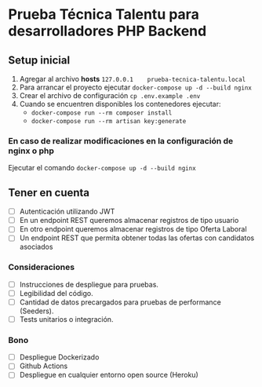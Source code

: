 # Prueba Técnica Talentu para desarrolladores PHP Backend

## Setup inicial

1. Agregar al archivo **hosts** `127.0.0.1    prueba-tecnica-talentu.local`
2. Para arrancar el proyecto ejecutar `docker-compose up -d --build nginx`
3. Crear el archivo de configuración `cp .env.example .env`
4. Cuando se encuentren disponibles los contenedores ejecutar:
    - `docker-compose run --rm composer install`
    - `docker-compose run --rm artisan key:generate`

### En caso de realizar modificaciones en la configuración de nginx o php
Ejecutar el comando `docker-compose up -d --build nginx`

## Tener en cuenta

- [ ] Autenticación utilizando JWT
- [ ] En un endpoint REST queremos almacenar registros de tipo usuario
- [ ] En otro endpoint queremos almacenar registros de tipo Oferta Laboral
- [ ] Un endpoint REST que permita obtener todas las ofertas con candidatos asociados

### Consideraciones

- [ ] Instrucciones de despliegue para pruebas.
- [ ] Legibilidad del código.
- [ ] Cantidad de datos precargados para pruebas de performance (Seeders).
- [ ] Tests unitarios o integración.

### Bono

- [ ] Despliegue Dockerizado
- [ ] Github Actions
- [ ] Despliegue en cualquier entorno open source (Heroku)